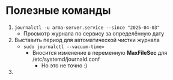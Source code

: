 # Полезные команды
1. `journalctl -u arma-server.service --since "2025-04-03"`
    - Просмотр журнала по сервису за определённую дату
2. Выставить период для автоматической чистки журнала
    - `sudo journalctl --vacuum-time=`
        - Вносится изменение в переменную **MaxFileSec** для /etc/systemd/journald.conf
            - Но это не точно :)
3. 
